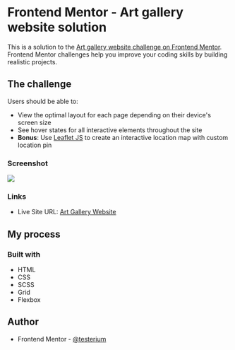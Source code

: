 # Frontend Mentor - Art gallery website solution

This is a solution to the [Art gallery website challenge on Frontend Mentor](https://www.frontendmentor.io/challenges/art-gallery-website-yVdrZlxyA). Frontend Mentor challenges help you improve your coding skills by building realistic projects. 

## The challenge

Users should be able to:

- View the optimal layout for each page depending on their device's screen size
- See hover states for all interactive elements throughout the site
- **Bonus**: Use [Leaflet JS](https://leafletjs.com/) to create an interactive location map with custom location pin

### Screenshot

![](./screenshot.jpg)

### Links

- Live Site URL: [Art Gallery Website](https://testerium-art-gallery-website.netlify.app/)

## My process


### Built with

- HTML
- CSS 
- SCSS
- Grid
- Flexbox

## Author

- Frontend Mentor - [@testerium](https://www.frontendmentor.io/profile/testerium)
